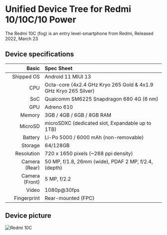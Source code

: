 Unified Device Tree for Redmi 10/10C/10 Power
===========================================

The Redmi 10C (fog) is an entry level-smartphone from Redmi, Released 2022, March 23

## Device specifications

Basic   | Spec Sheet
-------:|:-------------------------
Shipped OS      | Android 11 MIUI 13
CPU     | Octa-core (4x2.4 GHz Kryo 265 Gold & 4x1.9 GHz Kryo 265 Silver)
SoC     | Qualcomm SM6225 Snapdragon 680 4G (6 nm)
GPU     | Adreno 610
Memory  | 3GB / 4GB / 6GB / 8GB RAM
MicroSD | microSDXC (dedicated slot, Expandable up to 1TB)
Battery | Li-Po 5000 / 6000 mAh (non-removable)
Storage | 64/128GB
Resolution | 720 x 1650 pixels (~268 ppi density)
Camera (Rear)  | 50 MP, f/1.8, 26mm (wide), PDAF 2 MP, f/2.4, (depth)
Camera (Front) | 5 MP, f/2.2
Video   | 1080p@30fps
Fingerprint | Rear-mounted (FPC)

## Device picture

![Redmi 10C](https://i01.appmifile.com/webfile/globalimg/products/pc/redmi-10c/specs01.png "Redmi 10C")
